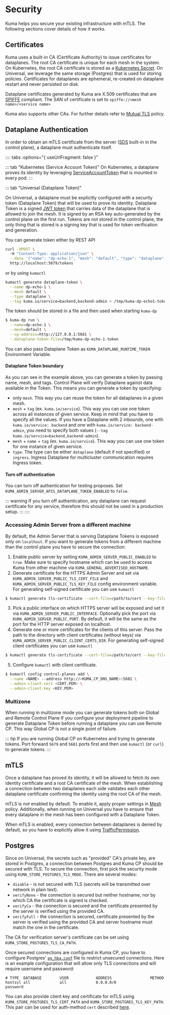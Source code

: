 # Security

Kuma helps you secure your existing infrastructure with mTLS. The following sections cover details of how it works.

## Certificates

Kuma uses a built-in CA (Certificate Authority) to issue certificates for dataplanes. The root CA certificate is unique for each mesh
in the system. On Kubernetes, the root CA certificate is stored as a [Kubernetes Secret](https://kubernetes.io/docs/concepts/configuration/secret/).
On Universal, we leverage the same storage (Postgres) that is used for storing policies.
Certificates for dataplanes are ephemeral, re-created on dataplane restart and never persisted on disk.

Dataplane certificates generated by Kuma are X.509 certificates that are [SPIFFE](https://github.com/spiffe/spiffe/blob/master/standards/X509-SVID.md) compliant. The SAN of certificate is set to `spiffe://<mesh name>/<service name>`

Kuma also supports other CAs. For further details refer to [Mutual TLS](../../policies/mutual-tls) policy.

## Dataplane Authentication

In order to obtain an mTLS certificate from the server ([SDS](https://www.envoyproxy.io/docs/envoy/latest/configuration/security/secret) built-in in the control plane), a dataplane must authenticate itself.

:::: tabs :options="{ useUrlFragment: false }"

::: tab "Kubernetes (Service Account Token)"
On Kubernetes, a dataplane proves its identity by leveraging [ServiceAccountToken](https://kubernetes.io/docs/reference/access-authn-authz/service-accounts-admin/#service-account-automation) that is mounted in every pod.
:::

::: tab "Universal (Dataplane Token)"

On Universal, a dataplane must be explicitly configured with a security token (Dataplane Token) that will be used to prove its identity.
Dataplane Token is a signed [JWT token](https://jwt.io) that carries data of the dataplane that is allowed to join the mesh.
It is signed by an RSA key auto-generated by the control plane on the first run. Tokens are not stored in the control plane,
the only thing that is stored is a signing key that is used for token verification and generation. 

You can generate token either by REST API
```bash
curl -XPOST \ 
  -H "Content-Type: application/json" \
  --data '{"name": "dp-echo-1", "mesh": "default", "type": "dataplane", tags": {"kuma.io/service": ["backend", "backend-admin"]}}' \
  http://localhost:5679/tokens
```

or by using `kumactl`
```bash
kumactl generate dataplane-token \
  --name dp-echo-1 \
  --mesh default \
  --type dataplane \
  --tag kuma.io/service=backend,backend-admin > /tmp/kuma-dp-echo1-token
``` 

The token should be stored in a file and then used when starting `kuma-dp`
```bash
$ kuma-dp run \
  --name=dp-echo-1 \
  --mesh=default \
  --cp-address=http://127.0.0.1:5681 \
  --dataplane-token-file=/tmp/kuma-dp-echo-1-token
```

You can also pass Dataplane Token as `KUMA_DATAPLANE_RUNTIME_TOKEN` Environment Variable. 

#### Dataplane Token boundary

As you can see in the example above, you can generate a token by passing name, mesh, and tags. Control Plane will verify Dataplane against data available in the Token. This means you can generate a token by specifying:
* only `mesh`. This way you can reuse the token for all dataplanes in a given mesh.
* `mesh` + `tag` (ex. `kuma.io/service`). This way you can use one token across all instances of given service.
  Keep in mind that you have to specify all the values. If you have a Dataplane with 2 inbounds, one with `kuma.io/service: backend` and one with `kuma.io/service: backend-admin`, you need to specify both values (`--tag kuma.io/service=backend,backend-admin`).
* `mesh` + `name` + `tag` (ex. `kuma.io/service`). This way you can use one token for one instance of given service.
* `type`. The type can be either `dataplane` (default if not specified) or `ingress`. Ingress Dataplane for multicluster communication requires Ingress token.


#### Turn off authentication

You can turn off authentication for testing proposes. Set `KUMA_ADMIN_SERVER_APIS_DATAPLANE_TOKEN_ENABLED` to `false`.

::: warning
If you turn off authentication, any dataplane can request certificate for any service, therefore this should not be used in a production setup.
:::
::::

### Accessing Admin Server from a different machine

By default, the Admin Server that is serving Dataplane Tokens is exposed only on `localhost`. If you want to generate tokens from a different machine than the control plane you have to secure the connection:
1) Enable public server by setting `KUMA_ADMIN_SERVER_PUBLIC_ENABLED` to `true`. Make sure to specify hostname which can be used to access Kuma from other machine via `KUMA_GENERAL_ADVERTISED_HOSTNAME`.
2) Generate certificate for the HTTPS Admin Server and set via `KUMA_ADMIN_SERVER_PUBLIC_TLS_CERT_FILE` and `KUMA_ADMIN_SERVER_PUBLIC_TLS_KEY_FILE` config environment variable.
   For generating self-signed certificate you can use `kumactl`
```bash
$ kumactl generate tls-certificate --cert-file=/path/to/cert --key-file=/path/to/key --type=server --cp-hostname=<name from KUMA_GENERAL_ADVERTISED_HOSTNAME>
```
3) Pick a public interface on which HTTPS server will be exposed and set it via `KUMA_ADMIN_SERVER_PUBLIC_INTERFACE`.
   Optionally pick the port via `KUMA_ADMIN_SERVER_PUBLIC_PORT`. By default, it will be the same as the port for the HTTP server exposed on localhost.
4) Generate one or more certificates for the clients of this server. Pass the path to the directory with client certificates (without keys) via `KUMA_ADMIN_SERVER_PUBLIC_CLIENT_CERTS_DIR`.
   For generating self-signed client certificates you can use `kumactl`
```bash
$ kumactl generate tls-certificate --cert-file=/path/to/cert --key-file=/path/to/key --type=client
```
5) Configure `kumactl` with client certificate.
```bash
$ kumactl config control-planes add \
  --name <NAME> --address http://<KUMA_CP_DNS_NAME>:5681 \
  --admin-client-cert <CERT.PEM> \
  --admin-client-key <KEY.PEM>
```

### Multizone

When running in multizone mode you can generate tokens both on Global and Remote Control Plane
If you configure your deployment pipeline to generate Dataplane Token before running a dataplane you can use Remote CP. This way Global CP is not a single point of failure.

::: tip
If you are running Global CP on Kubernetes and trying to generate tokens. Port forward `5679` and `5681` ports first and then use `kumactl` (or `curl`) to generate tokens.
:::

## mTLS

Once a dataplane has proved its identity, it will be allowed to fetch its own identity certificate and a root CA certificate of the mesh.
When establishing a connection between two dataplanes each side validates each other dataplane certificate confirming the identity using the root CA of the mesh.

mTLS is _not_ enabled by default. To enable it, apply proper settings in [Mesh](../../policies/mesh) policy.
Additionally, when running on Universal you have to ensure that every dataplane in the mesh has been configured with a Dataplane Token.

When mTLS is enabled, every connection between dataplanes is denied by default, so you have to explicitly allow it using [TrafficPermission](../../policies/traffic-permissions).

## Postgres

Since on Universal, the secrets such as "provided" CA's private key, are stored in Postgres, a connection between Postgres and Kuma CP should be secured with TLS.
To secure the connection, first pick the security mode using `KUMA_STORE_POSTGRES_TLS_MODE`. There are several modes:
* `disable` - is not secured with TLS (secrets will be transmitted over network in plain text).
* `verifyNone` - the connection is secured but neither hostname, nor by which CA the certificate is signed is checked.
* `verifyCa` - the connection is secured and the certificate presented by the server is verified using the provided CA.
* `verifyFull` - the connection is secured, certificate presented by the server is verified using the provided CA and server hostname must match the one in the certificate.

The CA for verification server's certificate can be set using `KUMA_STORE_POSTGRES_TLS_CA_PATH`.

Once secured connections are configured in Kuma CP, you have to configure Postgres' [`pg_hba.conf`](https://www.postgresql.org/docs/9.1/auth-pg-hba-conf.html) file to restrict unsecured connections.
Here is an example configuration that will allow only TLS connections and will require username and password:
```
# TYPE  DATABASE        USER            ADDRESS                 METHOD
hostssl all             all             0.0.0.0/0               password
```
 
You can also provide client key and certificate for mTLS using `KUMA_STORE_POSTGRES_TLS_CERT_PATH` and `KUMA_STORE_POSTGRES_TLS_KEY_PATH`.
This pair can be used for auth-method `cert` described [here](https://www.postgresql.org/docs/9.1/auth-pg-hba-conf.html).
